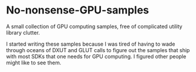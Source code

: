 No-nonsense-GPU-samples
=======================

A small collection of GPU computing samples, free of complicated utility library clutter.

I started writing these samples because I was tired of having to wade through oceans of DXUT and GLUT calls to figure out the samples that ship with most SDKs that one needs for GPU computing.  I figured other people might like to see them.
